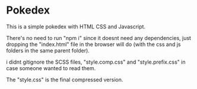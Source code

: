 # Pokedex
This is a simple pokedex with HTML CSS and Javascript.

There's no need to run "npm i" since it doesnt need any dependencies, just dropping the "index.html" file in the browser will do (with the css and js folders in the same parent folder).

i didnt gitignore the SCSS files, "style.comp.css" and "style.prefix.css" in case someone wanted to read them.

The "style.css" is the final compressed version.
